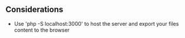 ## Considerations
- Use 'php -S localhost:3000' to host the server and export your files content to the browser
